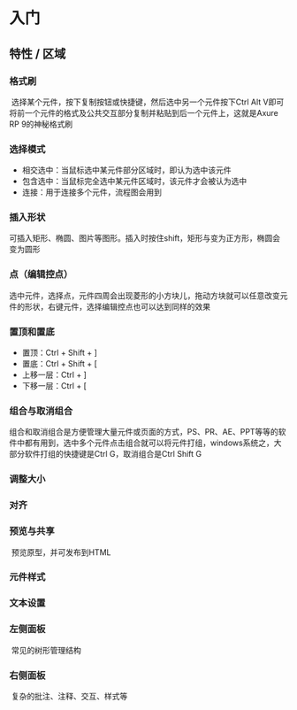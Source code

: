 # 入门

## 特性 / 区域

### 格式刷

​ 选择某个元件，按下复制按钮或快捷键，然后选中另一个元件按下Ctrl Alt V即可将前一个元件的格式及公共交互部分复制并粘贴到后一个元件上，这就是Axure RP 9的神秘格式刷

### 选择模式

- 相交选中：当鼠标选中某元件部分区域时，即认为选中该元件
- 包含选中：当鼠标完全选中某元件区域时，该元件才会被认为选中
- 连接：用于连接多个元件，流程图会用到

### 插入形状

​ 可插入矩形、椭圆、图片等图形。插入时按住shift，矩形与变为正方形，椭圆会变为圆形

### **点（编辑控点）**

​ 选中元件，选择点，元件四周会出现菱形的小方块儿，拖动方块就可以任意改变元件的形状，右键元件，选择编辑控点也可以达到同样的效果

### 置顶和置底

- 置顶：Ctrl + Shift + ]
- 置底：Ctrl + Shift + [
- 上移一层：Ctrl + ]
- 下移一层：Ctrl + [

### 组合与取消组合

​ 组合和取消组合是方便管理大量元件或页面的方式，PS、PR、AE、PPT等等的软件中都有用到，选中多个元件点击组合就可以将元件打组，windows系统之，大部分软件打组的快捷键是Ctrl G，取消组合是Ctrl Shift G

### 调整大小

### 对齐

### 预览与共享

​ 预览原型，并可发布到HTML

### 元件样式

### 文本设置

### 左侧面板

​ 常见的树形管理结构

### 右侧面板

​ 复杂的批注、注释、交互、样式等